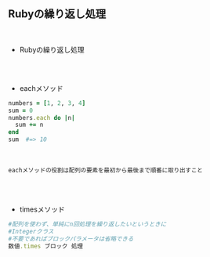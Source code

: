 ## Rubyの繰り返し処理
<br>

- Rubyの繰り返し処理  
```

```
<br>

- eachメソッド  
```rb
numbers = [1, 2, 3, 4]
sum = 0
numbers.each do |n|
  sum += n
end
sum  #=> 10
```
<br>

```
eachメソッドの役割は配列の要素を最初から最後まで順番に取り出すこと
```
<br>
<br>

- timesメソッド  
```rb
#配列を使わず、単純にn回処理を繰り返したいというときに
#Integerクラス
#不要であればブロックパラメータは省略できる
数値.times ブロック 処理 
```